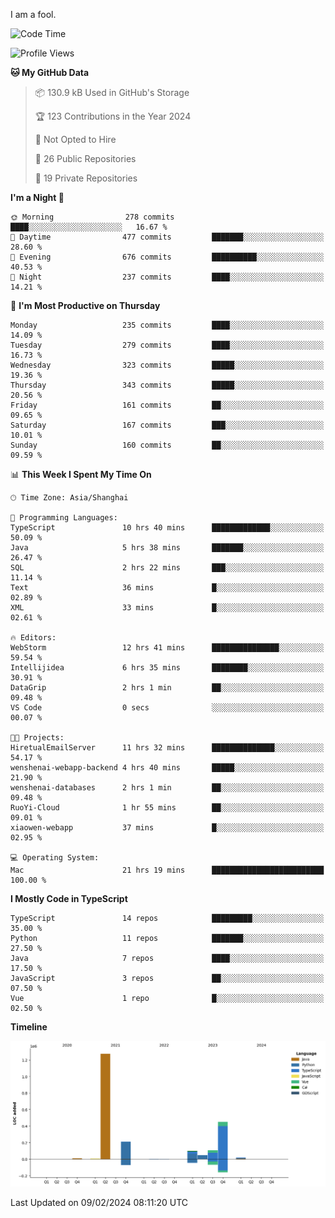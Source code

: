 I am a fool.

<!--START_SECTION:waka-->
![Code Time](http://img.shields.io/badge/Code%20Time-1%2C195%20hrs%2038%20mins-blue)

![Profile Views](http://img.shields.io/badge/Profile%20Views-0-blue)

**🐱 My GitHub Data** 

> 📦 130.9 kB Used in GitHub's Storage 
 > 
> 🏆 123 Contributions in the Year 2024
 > 
> 🚫 Not Opted to Hire
 > 
> 📜 26 Public Repositories 
 > 
> 🔑 19 Private Repositories 
 > 
**I'm a Night 🦉** 

```text
🌞 Morning                278 commits         ████░░░░░░░░░░░░░░░░░░░░░   16.67 % 
🌆 Daytime                477 commits         ███████░░░░░░░░░░░░░░░░░░   28.60 % 
🌃 Evening                676 commits         ██████████░░░░░░░░░░░░░░░   40.53 % 
🌙 Night                  237 commits         ████░░░░░░░░░░░░░░░░░░░░░   14.21 % 
```
📅 **I'm Most Productive on Thursday** 

```text
Monday                   235 commits         ████░░░░░░░░░░░░░░░░░░░░░   14.09 % 
Tuesday                  279 commits         ████░░░░░░░░░░░░░░░░░░░░░   16.73 % 
Wednesday                323 commits         █████░░░░░░░░░░░░░░░░░░░░   19.36 % 
Thursday                 343 commits         █████░░░░░░░░░░░░░░░░░░░░   20.56 % 
Friday                   161 commits         ██░░░░░░░░░░░░░░░░░░░░░░░   09.65 % 
Saturday                 167 commits         ███░░░░░░░░░░░░░░░░░░░░░░   10.01 % 
Sunday                   160 commits         ██░░░░░░░░░░░░░░░░░░░░░░░   09.59 % 
```


📊 **This Week I Spent My Time On** 

```text
🕑︎ Time Zone: Asia/Shanghai

💬 Programming Languages: 
TypeScript               10 hrs 40 mins      █████████████░░░░░░░░░░░░   50.09 % 
Java                     5 hrs 38 mins       ███████░░░░░░░░░░░░░░░░░░   26.47 % 
SQL                      2 hrs 22 mins       ███░░░░░░░░░░░░░░░░░░░░░░   11.14 % 
Text                     36 mins             █░░░░░░░░░░░░░░░░░░░░░░░░   02.89 % 
XML                      33 mins             █░░░░░░░░░░░░░░░░░░░░░░░░   02.61 % 

🔥 Editors: 
WebStorm                 12 hrs 41 mins      ███████████████░░░░░░░░░░   59.54 % 
Intellijidea             6 hrs 35 mins       ████████░░░░░░░░░░░░░░░░░   30.91 % 
DataGrip                 2 hrs 1 min         ██░░░░░░░░░░░░░░░░░░░░░░░   09.48 % 
VS Code                  0 secs              ░░░░░░░░░░░░░░░░░░░░░░░░░   00.07 % 

🐱‍💻 Projects: 
HiretualEmailServer      11 hrs 32 mins      ██████████████░░░░░░░░░░░   54.17 % 
wenshenai-webapp-backend 4 hrs 40 mins       █████░░░░░░░░░░░░░░░░░░░░   21.90 % 
wenshenai-databases      2 hrs 1 min         ██░░░░░░░░░░░░░░░░░░░░░░░   09.48 % 
RuoYi-Cloud              1 hr 55 mins        ██░░░░░░░░░░░░░░░░░░░░░░░   09.01 % 
xiaowen-webapp           37 mins             █░░░░░░░░░░░░░░░░░░░░░░░░   02.95 % 

💻 Operating System: 
Mac                      21 hrs 19 mins      █████████████████████████   100.00 % 
```

**I Mostly Code in TypeScript** 

```text
TypeScript               14 repos            █████████░░░░░░░░░░░░░░░░   35.00 % 
Python                   11 repos            ███████░░░░░░░░░░░░░░░░░░   27.50 % 
Java                     7 repos             ████░░░░░░░░░░░░░░░░░░░░░   17.50 % 
JavaScript               3 repos             ██░░░░░░░░░░░░░░░░░░░░░░░   07.50 % 
Vue                      1 repo              █░░░░░░░░░░░░░░░░░░░░░░░░   02.50 % 
```



**Timeline**

![Lines of Code chart](https://raw.githubusercontent.com/VeejaLiu/VeejaLiu/master/assets/bar_graph.png)


 Last Updated on 09/02/2024 08:11:20 UTC
<!--END_SECTION:waka-->

